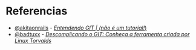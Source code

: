# Referencias

- [@akitaonrails](https://github.com/akitaonrails) - [*Entendendo GIT | (não é um tutorial!*)](https://www.youtube.com/watch?v=6Czd1Yetaac&ab_channel=FabioAkita)
- [@badtuxx](https://github.com/badtuxx) - [*Descomplicando o GIT: Conheça a ferramenta criada por Linux Torvalds*](https://www.youtube.com/results?search_query=linux+tips+git&ab_channel=LINUXtips)

